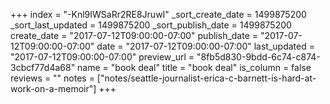 +++
index = "-Knl9IWSaRr2RE8JruwI"
_sort_create_date = 1499875200
_sort_last_updated = 1499875200
_sort_publish_date = 1499875200
create_date = "2017-07-12T09:00:00-07:00"
publish_date = "2017-07-12T09:00:00-07:00"
date = "2017-07-12T09:00:00-07:00"
last_updated = "2017-07-12T09:00:00-07:00"
preview_url = "8fb5d830-9bdd-6c74-c874-3cbcf77d4a68"
name = "book deal"
title = "book deal"
is_column = false
reviews = ""
notes = ["notes/seattle-journalist-erica-c-barnett-is-hard-at-work-on-a-memoir"]
+++

